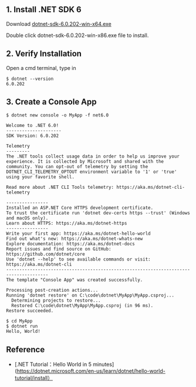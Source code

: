 ## 1. Install .NET SDK 6 

Download [dotnet-sdk-6.0.202-win-x64.exe](https://download.visualstudio.microsoft.com/download/pr/e4f4bbac-5660-45a9-8316-0ffc10765179/8ade57de09ce7f12d6411ed664f74eca/dotnet-sdk-6.0.202-win-x64.exe)

Double click dotnet-sdk-6.0.202-win-x86.exe file to install.

## 2. Verify Installation
Open a cmd terminal, type in
```console
$ dotnet --version
6.0.202
```

## 3. Create a Console App
```console
$ dotnet new console -o MyApp -f net6.0

Welcome to .NET 6.0!
---------------------
SDK Version: 6.0.202

Telemetry
---------
The .NET tools collect usage data in order to help us improve your experience. It is collected by Microsoft and shared with the community. You can opt-out of telemetry by setting the DOTNET_CLI_TELEMETRY_OPTOUT environment variable to '1' or 'true' using your favorite shell.

Read more about .NET CLI Tools telemetry: https://aka.ms/dotnet-cli-telemetry

----------------
Installed an ASP.NET Core HTTPS development certificate.
To trust the certificate run 'dotnet dev-certs https --trust' (Windows and macOS only).
Learn about HTTPS: https://aka.ms/dotnet-https
----------------
Write your first app: https://aka.ms/dotnet-hello-world
Find out what's new: https://aka.ms/dotnet-whats-new
Explore documentation: https://aka.ms/dotnet-docs
Report issues and find source on GitHub: https://github.com/dotnet/core
Use 'dotnet --help' to see available commands or visit: https://aka.ms/dotnet-cli
--------------------------------------------------------------------------------------
The template "Console App" was created successfully.

Processing post-creation actions...
Running 'dotnet restore' on C:\code\dotnet\MyApp\MyApp.csproj...
  Determining projects to restore...
  Restored C:\code\dotnet\MyApp\MyApp.csproj (in 96 ms).
Restore succeeded.
```

```console
$ cd MyApp
$ dotnet run
Hello, World!
```

## Reference
- [.NET Tutorial：Hello World in 5 minutes](https://dotnet.microsoft.com/en-us/learn/dotnet/hello-world-tutorial/install）
